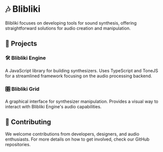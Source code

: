 # 🎶 Blibliki

Blibliki focuses on developing tools for sound synthesis, offering straightforward solutions for audio creation and manipulation.

## 🚀 Projects

### 🛠 Blibliki Engine

A JavaScript library for building synthesizers. Uses TypeScript and ToneJS for a streamlined framework focusing on the audio processing backend.

### 🎛 Blibliki Grid

A graphical interface for synthesizer manipulation. Provides a visual way to interact with Blibliki Engine's audio capabilities.

## 🤝 Contributing

We welcome contributions from developers, designers, and audio enthusiasts. For more details on how to get involved, check our GitHub repositories.
